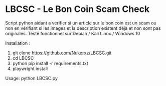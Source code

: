# LBCSC - Le Bon Coin Scam Check

Script python aidant a verifier si un article sur le bon coin est un scam ou non en vérifiant si les images et la description existent déjà et non sont pas originales.
Testé fonctionnel sur Debian / Kali Linux / Windows 10

Installation :
1) git clone https://github.com/Nukerxz/LBCSC.git
2) cd LBCSC
3) python pip install -r requirements.txt
4) playwright install


Usage:
python LBCSC.py
